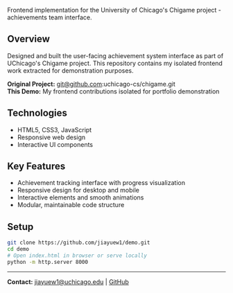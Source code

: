 Frontend implementation for the University of Chicago's Chigame project - achievements team interface.

## Overview

Designed and built the user-facing achievement system interface as part of UChicago's Chigame project. This repository contains my isolated frontend work extracted for demonstration purposes.

**Original Project:** git@github.com:uchicago-cs/chigame.git  
**This Demo:** My frontend contributions isolated for portfolio demonstration

## Technologies

- HTML5, CSS3, JavaScript
- Responsive web design
- Interactive UI components

## Key Features

- Achievement tracking interface with progress visualization
- Responsive design for desktop and mobile
- Interactive elements and smooth animations
- Modular, maintainable code structure

## Setup

```bash
git clone https://github.com/jiayuew1/demo.git
cd demo
# Open index.html in browser or serve locally
python -m http.server 8000
```

---

**Contact:** jiayuew1@uchicago.edu | [GitHub](https://github.com/jiayuew1)
